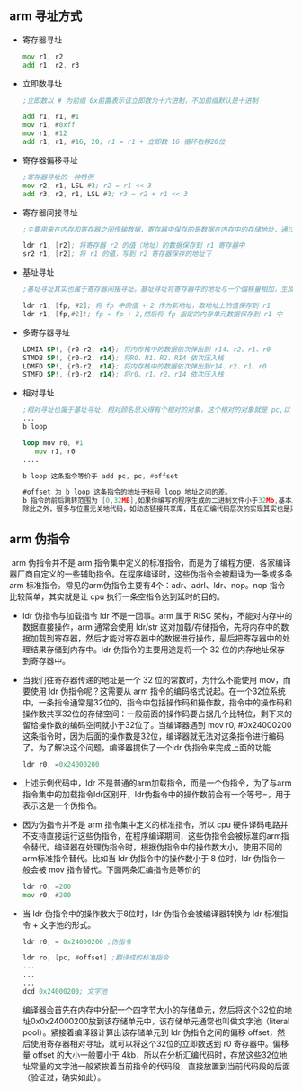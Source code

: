 ## arm 寻址方式

* 寄存器寻址

  ```asm
  mov r1, r2
  add r1, r2, r3
  ```

* 立即数寻址

  ```asm
  ;立即数以 # 为前缀 0x前置表示该立即数为十六进制，不加前缀默认是十进制
  
  add r1, r1, #1
  mov r1, #0xff
  mov r1, #12
  add r1, r1, #16, 20; r1 = r1 + 立即数 16 循环右移20位
  ```

* 寄存器偏移寻址

  ```asm
  ;寄存器寻址的一种特例
  mov r2, r1, LSL #3; r2 = r1 << 3
  add r3, r2, r1, LSL #3; r3 = r2 + r1 << 3
  ```

* 寄存器间接寻址

  ```asm
  ;主要用来在内存和寄存器之间传输数据，寄存器中保存的是数据在内存中的存储地址，通过这个地址在寄存器和内存之间传输数据。C 语言中的指针操作，在汇编层次其实就是使用寄存器间接寻址实现的。
  
  ldr r1, [r2]; 将寄存器 r2 的值（地址）的数据保存到 r1 寄存器中
  sr2 r1, [r2]; 将 r1 的值，写到 r2 寄存器保存的地址下
  ```

* 基址寻址

  ```asm
  ;基址寻址其实也属于寄存器间接寻址。基址寻址将寄存器中的地址与一个偏移量相加，生成一个新地址，然后基于这个新地址去访问内存
  
  ldr r1, [fp, #2]; 将 fp 中的值 + 2 作为新地址，取地址上的值保存到 r1
  ldr r1, [fp,#2]!; fp = fp + 2,然后将 fp 指定的内存单元数据保存到 r1 中
  ```

* 多寄存器寻址

  ```asm
  LDMIA SP!, {r0-r2, r14}; 将内存栈中的数据依次弹出到 r14、r2、r1、r0
  STMDB SP!, {r0-r2, r14}; 将R0、R1、R2、R14 依次压入栈
  LDMFD SP!, {r0-r2, r14}; 将内存栈中的数据依次弹出到r14、r2、r1、r0
  STMFD SP!, {r0-r2, r14}; 将r0、r1、r2、r14 依次压入栈
  ```

* 相对寻址

  ```asm
  ;相对寻址也属于基址寻址，相对顾名思义得有个相对的对象，这个相对的对象就是 pc,以 pc 的值为相对值，然后基于 pc 加上偏移就是新的地址，arm 中的 b、bl、adr 指令其实都是采用相对寻址
  ...
  b loop
  
  loop mov r0, #1
  	 mov r1, r0
  ....
  
  b loop 这条指令等价于 add pc, pc, #offset
  
  #offset 为 b loop 这条指令的地址于标号 loop 地址之间的差。
  b 指令的前后跳转范围为 [0,32MB],如果你编写的程序生成的二进制文件小于32Mb,基本上就可以随意地使用 b 指令跳转。
  除此之外，很多与位置无关地代码，如动态链接共享库，其在汇编代码层次的实现其实也是采用相对寻址的。程序中使用相对寻址访问的好处是不需要重定位，将代码加载到内存中的任何地址都可以直接运行。
  ```

## arm 伪指令

​	arm 伪指令并不是 arm 指令集中定义的标准指令，而是为了编程方便，各家编译器厂商自定义的一些辅助指令。在程序编译时，这些伪指令会被翻译为一条或多条 arm 标准指令。常见的arm伪指令主要有4个：adr、adrl、ldr、nop。nop 指令比较简单，其实就是让 cpu 执行一条空指令达到延时的目的。

* ldr 伪指令与加载指令 ldr 不是一回事。arm 属于 RISC 架构，不能对内存中的数据直接操作，arm 通常会使用 ldr/str 这对加载/存储指令，先将内存中的数据加载到寄存器，然后才能对寄存器中的数据进行操作，最后把寄存器中的处理结果存储到内存中。ldr 伪指令的主要用途是将一个 32 位的内存地址保存到寄存器中。

* 当我们往寄存器传递的地址是一个 32 位的常数时，为什么不能使用 mov，而要使用 ldr 伪指令呢？这需要从 arm 指令的编码格式说起。在一个32位系统中，一条指令通常是32位的，指令中包括操作码和操作数，指令中的操作码和操作数共享32位的存储空间：一般前面的操作码要占据几个比特位，剩下来的留给操作数的编码空间就小于32位了。当编译器遇到 mov r0, #0x24000200 这条指令时，因为后面的操作数是32位，编译器就无法对这条指令进行编码了。为了解决这个问题，编译器提供了一个ldr 伪指令来完成上面的功能

  ```asm
  ldr r0, =0x24000200
  ```

* 上述示例代码中，ldr 不是普通的arm加载指令，而是一个伪指令，为了与arm指令集中的加载指令ldr区别开，ldr伪指令中的操作数前会有一个等号=，用于表示这是一个伪指令。

* 因为伪指令并不是 arm 指令集中定义的标准指令，所以 cpu 硬件译码电路并不支持直接运行这些伪指令，在程序编译期间，这些伪指令会被标准的arm指令替代。编译器在处理伪指令时，根据伪指令中的操作数大小，使用不同的arm标准指令替代。比如当 ldr 伪指令中的操作数小于 8 位时，ldr 伪指令一般会被 mov 指令替代。下面两条汇编指令是等价的

  ```asm
  ldr r0, =200
  mov r0, #200
  ```

* 当 ldr 伪指令中的操作数大于8位时，ldr 伪指令会被编译器转换为 ldr 标准指令 + 文字池的形式。

  ```asm
  ldr r0, = 0x24000200 ;伪指令
  
  ldr ro, [pc, #offset] ;翻译成的标准指令
  ...
  ...
  ...
  dcd 0x24000200; 文字池
  ```

  编译器会首先在内存中分配一个四字节大小的存储单元，然后将这个32位的地址0x0x24000200放到该存储单元中，该存储单元通常也叫做文字池（literal pool）。紧接着编译器计算出该存储单元到 ldr 伪指令之间的偏移 offset，然后使用寄存器相对寻址，就可以将这个32位的立即数送到 r0 寄存器中。偏移量 offset 的大小一般要小于 4kb，所以在分析汇编代码时，存放这些32位地址常量的文字池一般紧挨着当前指令的代码段，直接放置到当前代码段的后面（验证过，确实如此）。